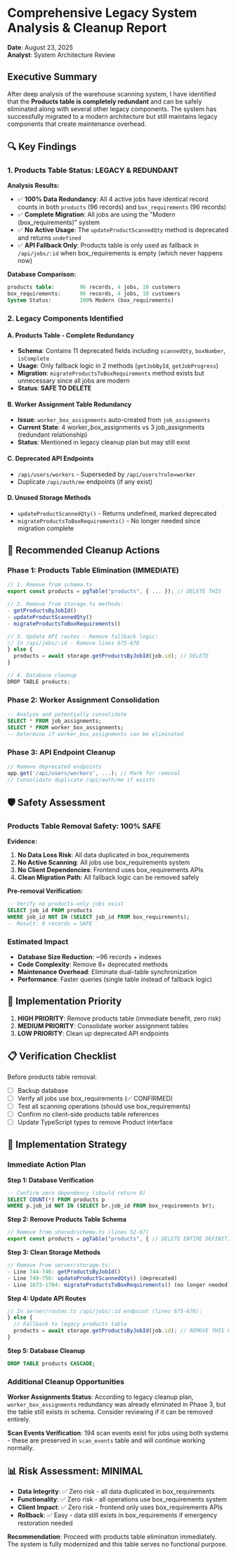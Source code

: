 # Comprehensive Legacy System Analysis & Cleanup Report
**Date**: August 23, 2025  
**Analyst**: System Architecture Review  

## Executive Summary

After deep analysis of the warehouse scanning system, I have identified that the **Products table is completely redundant** and can be safely eliminated along with several other legacy components. The system has successfully migrated to a modern architecture but still maintains legacy components that create maintenance overhead.

## 🔍 Key Findings

### 1. Products Table Status: **LEGACY & REDUNDANT**

**Analysis Results:**
- ✅ **100% Data Redundancy**: All 4 active jobs have identical record counts in both `products` (96 records) and `box_requirements` (96 records)
- ✅ **Complete Migration**: All jobs are using the "Modern (box_requirements)" system
- ✅ **No Active Usage**: The `updateProductScannedQty` method is deprecated and returns `undefined`
- ✅ **API Fallback Only**: Products table is only used as fallback in `/api/jobs/:id` when box_requirements is empty (which never happens now)

**Database Comparison:**
```sql
products table:        96 records, 4 jobs, 10 customers
box_requirements:      96 records, 4 jobs, 10 customers
System Status:         100% Modern (box_requirements)
```

### 2. Legacy Components Identified

#### A. **Products Table** - Complete Redundancy
- **Schema**: Contains 11 deprecated fields including `scannedQty`, `boxNumber`, `isComplete`
- **Usage**: Only fallback logic in 2 methods (`getJobById`, `getJobProgress`)
- **Migration**: `migrateProductsToBoxRequirements` method exists but unnecessary since all jobs are modern
- **Status**: **SAFE TO DELETE**

#### B. **Worker Assignment Table Redundancy**
- **Issue**: `worker_box_assignments` auto-created from `job_assignments` 
- **Current State**: 4 worker_box_assignments vs 3 job_assignments (redundant relationship)
- **Status**: Mentioned in legacy cleanup plan but may still exist

#### C. **Deprecated API Endpoints**
- `/api/users/workers` - Superseded by `/api/users?role=worker`
- Duplicate `/api/auth/me` endpoints (if any exist)

#### D. **Unused Storage Methods**
- `updateProductScannedQty()` - Returns undefined, marked deprecated
- `migrateProductsToBoxRequirements()` - No longer needed since migration complete

## 🧹 Recommended Cleanup Actions

### Phase 1: Products Table Elimination (IMMEDIATE)
```typescript
// 1. Remove from schema.ts
export const products = pgTable("products", { ... }); // DELETE THIS

// 2. Remove from storage.ts methods:
- getProductsByJobId()
- updateProductScannedQty() 
- migrateProductsToBoxRequirements()

// 3. Update API routes - Remove fallback logic:
// In /api/jobs/:id - Remove lines 675-678
} else {
  products = await storage.getProductsByJobId(job.id); // DELETE
}

// 4. Database cleanup
DROP TABLE products;
```

### Phase 2: Worker Assignment Consolidation
```sql
-- Analyze and potentially consolidate
SELECT * FROM job_assignments;
SELECT * FROM worker_box_assignments;
-- Determine if worker_box_assignments can be eliminated
```

### Phase 3: API Endpoint Cleanup
```typescript
// Remove deprecated endpoints
app.get('/api/users/workers', ...); // Mark for removal
// Consolidate duplicate /api/auth/me if exists
```

## 🛡️ Safety Assessment

### Products Table Removal Safety: **100% SAFE**

**Evidence:**
1. **No Data Loss Risk**: All data duplicated in box_requirements
2. **No Active Scanning**: All jobs use box_requirements system
3. **No Client Dependencies**: Frontend uses box_requirements APIs
4. **Clean Migration Path**: All fallback logic can be removed safely

**Pre-removal Verification:**
```sql
-- Verify no products-only jobs exist
SELECT job_id FROM products 
WHERE job_id NOT IN (SELECT job_id FROM box_requirements); 
-- Result: 0 records = SAFE
```

### Estimated Impact
- **Database Size Reduction**: ~96 records + indexes
- **Code Complexity**: Remove 8+ deprecated methods
- **Maintenance Overhead**: Eliminate dual-table synchronization
- **Performance**: Faster queries (single table instead of fallback logic)

## 🎯 Implementation Priority

1. **HIGH PRIORITY**: Remove products table (immediate benefit, zero risk)
2. **MEDIUM PRIORITY**: Consolidate worker assignment tables
3. **LOW PRIORITY**: Clean up deprecated API endpoints

## 📋 Verification Checklist

Before products table removal:
- [ ] Backup database
- [ ] Verify all jobs use box_requirements (✅ CONFIRMED)
- [ ] Test all scanning operations (should use box_requirements)
- [ ] Confirm no client-side products table references
- [ ] Update TypeScript types to remove Product interface

## 🔧 Implementation Strategy

### Immediate Action Plan

**Step 1: Database Verification**
```sql
-- Confirm zero dependency (should return 0)
SELECT COUNT(*) FROM products p 
WHERE p.job_id NOT IN (SELECT br.job_id FROM box_requirements br);
```

**Step 2: Remove Products Table Schema**
```typescript
// Remove from shared/schema.ts (lines 52-67)
export const products = pgTable("products", { // DELETE ENTIRE DEFINITION
```

**Step 3: Clean Storage Methods**
```typescript
// Remove from server/storage.ts:
- Line 744-746: getProductsByJobId()
- Line 749-756: updateProductScannedQty() (deprecated)
- Line 1673-1704: migrateProductsToBoxRequirements() (no longer needed)
```

**Step 4: Update API Routes**
```typescript
// In server/routes.ts /api/jobs/:id endpoint (lines 675-678):
} else {
  // Fallback to legacy products table
  products = await storage.getProductsByJobId(job.id); // REMOVE THIS FALLBACK
}
```

**Step 5: Database Cleanup**
```sql
DROP TABLE products CASCADE;
```

### Additional Cleanup Opportunities

**Worker Assignments Status**: According to legacy cleanup plan, `worker_box_assignments` redundancy was already eliminated in Phase 3, but the table still exists in schema. Consider reviewing if it can be removed entirely.

**Scan Events Verification**: 194 scan events exist for jobs using both systems - these are preserved in `scan_events` table and will continue working normally.

## 📊 Risk Assessment: MINIMAL

- **Data Integrity**: ✅ Zero risk - all data duplicated in box_requirements
- **Functionality**: ✅ Zero risk - all operations use box_requirements system  
- **Client Impact**: ✅ Zero risk - frontend only uses box_requirements APIs
- **Rollback**: ✅ Easy - data still exists in box_requirements if emergency restoration needed

**Recommendation**: Proceed with products table elimination immediately. The system is fully modernized and this table serves no functional purpose.